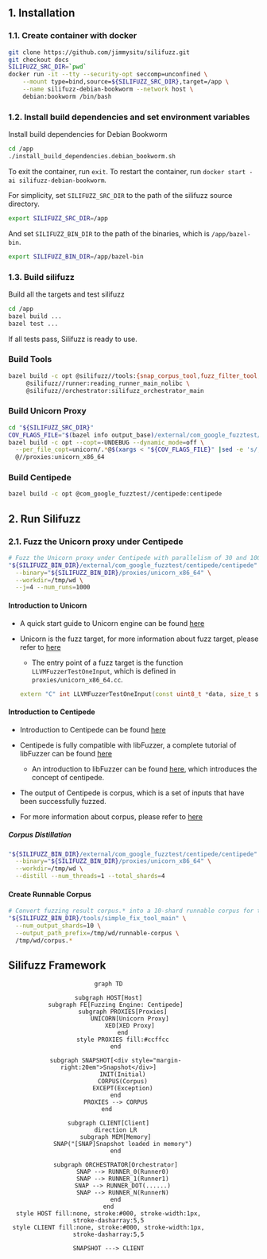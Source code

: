 ## 1. Installation

### 1.1. Create container with docker

```bash
git clone https://github.com/jimmysitu/silifuzz.git
git checkout docs
SILIFUZZ_SRC_DIR=`pwd`
docker run -it --tty --security-opt seccomp=unconfined \
    --mount type=bind,source=${SILIFUZZ_SRC_DIR},target=/app \
    --name silifuzz-debian-bookworm --network host \
    debian:bookworm /bin/bash
```

### 1.2. Install build dependencies and set environment variables

Install build dependencies for Debian Bookworm
```bash
cd /app
./install_build_dependencies.debian_bookworm.sh
```

To exit the container, run `exit`.
To restart the container, run `docker start -ai silifuzz-debian-bookworm`.

For simplicity, set `SILIFUZZ_SRC_DIR` to the path of the silifuzz source directory.

```bash
export SILIFUZZ_SRC_DIR=/app
```
And set `SILIFUZZ_BIN_DIR` to the path of the binaries, which is `/app/bazel-bin`.

```bash
export SILIFUZZ_BIN_DIR=/app/bazel-bin
```

### 1.3. Build silifuzz

Build all the targets and test silifuzz
```bash
cd /app
bazel build ...
bazel test ...
```
If all tests pass, Silifuzz is ready to use.

### Build Tools
```bash
bazel build -c opt @silifuzz//tools:{snap_corpus_tool,fuzz_filter_tool,snap_tool,silifuzz_platform_id,simple_fix_tool_main} \
     @silifuzz//runner:reading_runner_main_nolibc \
     @silifuzz//orchestrator:silifuzz_orchestrator_main
```

### Build Unicorn Proxy
```bash
cd "${SILIFUZZ_SRC_DIR}"
COV_FLAGS_FILE="$(bazel info output_base)/external/com_google_fuzztest/centipede/clang-flags.txt"
bazel build -c opt --copt=-UNDEBUG --dynamic_mode=off \
  --per_file_copt=unicorn/.*@$(xargs < "${COV_FLAGS_FILE}" |sed -e 's/,/\\,/g' -e 's/ /,/g') \
  @//proxies:unicorn_x86_64
```

### Build Centipede
```bash
bazel build -c opt @com_google_fuzztest//centipede:centipede
```
## 2. Run Silifuzz

### 2.1. Fuzz the Unicorn proxy under Centipede

```bash
# Fuzz the Unicorn proxy under Centipede with parallelism of 30 and 1000 runs.
"${SILIFUZZ_BIN_DIR}/external/com_google_fuzztest/centipede/centipede" \
  --binary="${SILIFUZZ_BIN_DIR}/proxies/unicorn_x86_64" \
  --workdir=/tmp/wd \
  --j=4 --num_runs=1000
```
#### Introduction to Unicorn
- A quick start guide to Unicorn engine can be found [here](https://www.unicorn-engine.org/docs/tutorial.html)

- Unicorn is the fuzz target, for more information about fuzz target, please refer to [here](https://github.com/google/fuzzing/blob/master/docs/good-fuzz-target.md)
  - The entry point of a fuzz target is the function `LLVMFuzzerTestOneInput`, which is defined in `proxies/unicorn_x86_64.cc`.
  ```c++
  extern "C" int LLVMFuzzerTestOneInput(const uint8_t *data, size_t size)
  ```


#### Introduction to Centipede
- Introduction to Centipede can be found [here](https://github.com/google/fuzztest/blob/main/centipede/README.md)

- Centipede is fully compatible with libFuzzer, a complete tutorial of libFuzzer can be found [here](https://github.com/google/fuzzing/blob/master/tutorial/libFuzzerTutorial.md)
  - An introduction to libFuzzer can be found [here](https://llvm.org/docs/LibFuzzer.html), which introduces the concept of centipede.


- The output of Centipede is corpus, which is a set of inputs that have been successfully fuzzed.
- For more information about corpus, please refer to [here](https://llvm.org/docs/LibFuzzer.html#corpus)

##### Corpus Distillation
```bash
"${SILIFUZZ_BIN_DIR}/external/com_google_fuzztest/centipede/centipede" \
  --binary="${SILIFUZZ_BIN_DIR}/proxies/unicorn_x86_64" \
  --workdir=/tmp/wd \
  --distill --num_threads=1 --total_shards=4
```

#### Create Runnable Corpus

```bash
# Convert fuzzing result corpus.* into a 10-shard runnable corpus for the current architecture
"${SILIFUZZ_BIN_DIR}/tools/simple_fix_tool_main" \
  --num_output_shards=10 \
  --output_path_prefix=/tmp/wd/runnable-corpus \
  /tmp/wd/corpus.*
```


## Silifuzz Framework

<div align="center" style="width: 80%">

```mermaid
graph TD

subgraph HOST[Host]
    subgraph FE[Fuzzing Engine: Centipede]
        subgraph PROXIES[Proxies]
            UNICORN[Unicorn Proxy]
            XED[XED Proxy]
        end
        style PROXIES fill:#ccffcc
    end

	subgraph SNAPSHOT[<div style="margin-right:20em">Snapshot</div>]
	    INIT(Initial)
	    CORPUS(Corpus)
	    EXCEPT(Exception)
	end
    PROXIES --> CORPUS
end 

subgraph CLIENT[Client]
    direction LR
    subgraph MEM[Memory]
        SNAP("[SNAP]Snapshot loaded in memory")
    end

    subgraph ORCHESTRATOR[Orchestrator]
        SNAP --> RUNNER_0(Runner0)
        SNAP --> RUNNER_1(Runner1)
        SNAP --> RUNNER_DOT(......)
        SNAP --> RUNNER_N(RunnerN)
    end
end
style HOST fill:none, stroke:#000, stroke-width:1px, stroke-dasharray:5,5
style CLIENT fill:none, stroke:#000, stroke-width:1px, stroke-dasharray:5,5

SNAPSHOT ---> CLIENT
```

</div>